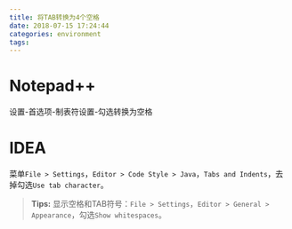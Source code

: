 ```yaml
---
title: 将TAB转换为4个空格
date: 2018-07-15 17:24:44
categories: environment
tags:
---
```


# Notepad++

设置-首选项-制表符设置-勾选转换为空格


# IDEA

菜单`File > Settings`，`Editor > Code Style > Java`，`Tabs and Indents`，去掉勾选`Use tab character`。

> **Tips:** 显示空格和TAB符号：`File > Settings`，`Editor > General > Appearance`，勾选`Show whitespaces`。
